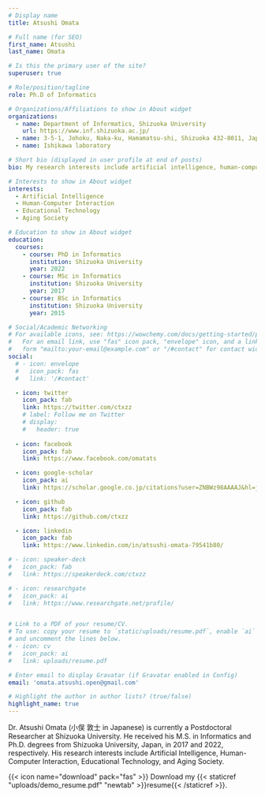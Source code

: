 ```yaml
---
# Display name
title: Atsushi Omata

# Full name (for SEO)
first_name: Atsushi
last_name: Omata

# Is this the primary user of the site?
superuser: true

# Role/position/tagline
role: Ph.D of Informatics

# Organizations/Affiliations to show in About widget
organizations:
  - name: Department of Informatics, Shizuoka University
    url: https://www.inf.shizuoka.ac.jp/
  - name: 3-5-1, Johoku, Naka-ku, Hamamatsu-shi, Shizuoka 432-8011, Japan
  - name: Ishikawa laboratory

# Short bio (displayed in user profile at end of posts)
bio: My research interests include artificial intelligence, human-computer interaction, educational technology and aging society.

# Interests to show in About widget
interests:
  - Artificial Intelligence
  - Human-Computer Interaction
  - Educational Technology
  - Aging Society

# Education to show in About widget
education:
  courses:
    - course: PhD in Informatics
      institution: Shizuoka University
      year: 2022
    - course: MSc in Informatics
      institution: Shizuoka University
      year: 2017
    - course: BSc in Informatics
      institution: Shizuoka University
      year: 2015

# Social/Academic Networking
# For available icons, see: https://wowchemy.com/docs/getting-started/page-builder/#icons
#   For an email link, use "fas" icon pack, "envelope" icon, and a link in the
#   form "mailto:your-email@example.com" or "/#contact" for contact widget.
social:
  # - icon: envelope
  #   icon_pack: fas
  #   link: '/#contact'

  - icon: twitter
    icon_pack: fab
    link: https://twitter.com/ctxzz
    # label: Follow me on Twitter
    # display:
    #   header: true
      
  - icon: facebook
    icon_pack: fab
    link: https://www.facebook.com/omatats

  - icon: google-scholar
    icon_pack: ai
    link: https://scholar.google.co.jp/citations?user=ZNBWz98AAAAJ&hl=ja

  - icon: github
    icon_pack: fab
    link: https://github.com/ctxzz

  - icon: linkedin
    icon_pack: fab
    link: https://www.linkedin.com/in/atsushi-omata-79541b80/

# - icon: speaker-deck
#   icon_pack: fab
#   link: https://speakerdeck.com/ctxzz

# - icon: researchgate
#   icon_pack: ai
#   link: https://www.researchgate.net/profile/


# Link to a PDF of your resume/CV.
# To use: copy your resume to `static/uploads/resume.pdf`, enable `ai` icons in `params.yaml`,
# and uncomment the lines below.
# - icon: cv
#   icon_pack: ai
#   link: uploads/resume.pdf

# Enter email to display Gravatar (if Gravatar enabled in Config)
email: 'omata.atsushi.open@gmail.com'

# Highlight the author in author lists? (true/false)
highlight_name: true
---
```


Dr. Atsushi Omata (小俣 敦士 in Japanese) is currently a Postdoctoral Researcher at Shizuoka University. He received his M.S. in Informatics and Ph.D. degrees from Shizuoka University, Japan, in 2017 and 2022, respectively. His research interests include Artificial Intelligence, Human-Computer Interaction, Educational Technology, and Aging Society.

{{< icon name="download" pack="fas" >}} Download my {{< staticref "uploads/demo_resume.pdf" "newtab" >}}resume{{< /staticref >}}.
